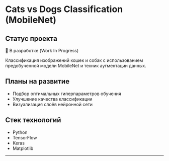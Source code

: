 # Cats vs Dogs Classification (MobileNet)

## Статус проекта
🔧 В разработке (Work In Progress)

Классификация изображений кошек и собак с использованием предобученной модели MobileNet и техник аугментации данных.

## Планы на развитие
- Подбор оптимальных гиперпараметров обучения
- Улучшение качества классификации
- Визуализация слоёв нейронной сети

## Стек технологий
- Python
- TensorFlow
- Keras
- Matplotlib

---
